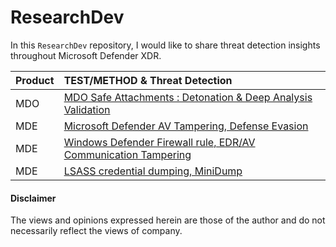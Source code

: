 # ResearchDev
In this `ResearchDev` repository, I would like to share threat detection insights throughout Microsoft Defender XDR.

| Product | TEST/METHOD & Threat Detection |
|:--------|:-------------------------------------------------------------------------------------------------------------------------------------------------------------|
|   MDO   | [MDO Safe Attachments : Detonation & Deep Analysis Validation](https://github.com/LearningKijo/ResearchDev/blob/main/DEV/DEV01-MDO-FileDetonation/README.md) |
|   MDE   | [Microsoft Defender AV Tampering, Defense Evasion](https://github.com/LearningKijo/ResearchDev/blob/main/DEV/DEV02-AVtampering/Dev02-AVTampering.md)  |
|   MDE   | [Windows Defender Firewall rule, EDR/AV Communication Tampering](https://github.com/LearningKijo/ResearchDev/blob/main/DEV/DEV03-FirewallTampering/Dev03-FirewallTampering.md) |
|   MDE   | [LSASS credential dumping, MiniDump](https://github.com/LearningKijo/ResearchDev/blob/main/DEV/DEV04-LSASSdumping-MiniDump/Dev04-LSASSdumping-MiniDump.md)

#### Disclaimer
The views and opinions expressed herein are those of the author and do not necessarily reflect the views of company.
